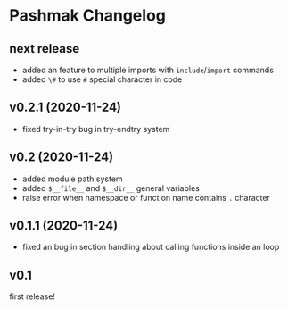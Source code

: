 # Pashmak Changelog

## next release

- added an feature to multiple imports with `include`/`import` commands
- added `\#` to use `#` special character in code

## v0.2.1 (2020-11-24)

- fixed try-in-try bug in try-endtry system

## v0.2 (2020-11-24)

- added module path system
- added `$__file__` and `$__dir__` general variables
- raise error when namespace or function name contains `.` character

## v0.1.1 (2020-11-24)

- fixed an bug in section handling about calling functions inside an loop

## v0.1
first release!
